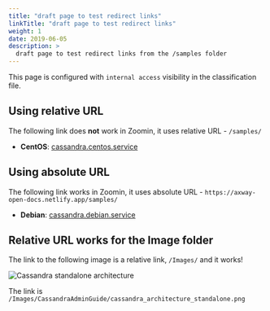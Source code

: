 ```yaml
---
title: "draft page to test redirect links"
linkTitle: "draft page to test redirect links"
weight: 1
date: 2019-06-05
description: >
  draft page to test redirect links from the /samples folder
---
```


This page is configured with `internal access` visibility in the classification file.

## Using relative URL

The following link does **not** work in Zoomin, it uses relative URL - `/samples/`

* **CentOS**: [cassandra.centos.service](/samples/apimanagement/cassandra/cassandra.centos.service)

## Using absolute URL

The following link works in Zoomin, it uses absolute URL - `https://axway-open-docs.netlify.app/samples/`

* **Debian**: [cassandra.debian.service](https://axway-open-docs.netlify.app/samples/apimanagement/cassandra/cassandra.debian.service)

## Relative URL works for the Image folder

The link to the following image is a relative link, `/Images/` and it works!

![Cassandra standalone architecture](/Images/CassandraAdminGuide/cassandra_architecture_standalone.png)

The link is `/Images/CassandraAdminGuide/cassandra_architecture_standalone.png`
